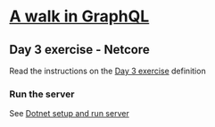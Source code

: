 # [A walk in GraphQL](/README.md)

## Day 3 exercise - Netcore

Read the instructions on the [Day 3 exercise](../day_03.md#exercise) definition

### Run the server

 See [Dotnet setup and run server](../../../setup/dotnet.md)
